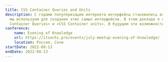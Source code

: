 ```yaml
---
title: CSS Container Queries and Units
description: С годами популяризации интернета интерфейсы становились все сложнее, но вместе с этим развивались и инструменты, которые
  мы используем для создания этих самых интерфейсов. В этом докладе я хочу вам рассказать об еще одном таком инструменте «CSS
  Container Queries» и «CSS Container units». В будущем эти возможности языка CSS помогут нам делать наши интерфейсы удобнее и адаптивнее.
conference:
    name: Evening of Knowledge
    url: https://itsochi.pro/events/july-meetup-evening-of-knowledge/
    location: Россия, Сочи
startDate: 2022-08-13
endDate: 2022-08-13
---
```

